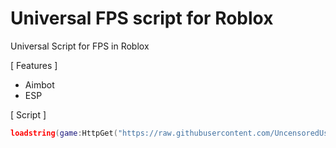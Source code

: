 # Universal FPS script for Roblox
Universal Script for FPS in Roblox

[ Features ]
- Aimbot
- ESP

[ Script ]
```lua
loadstring(game:HttpGet("https://raw.githubusercontent.com/UncensoredUsers/UniversalFPS/main/Universal.lua"))();
```
